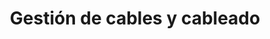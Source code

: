 ---
title: Gestión de cables y cableado
description: Manual de Organización de Centros de Cómputo
---